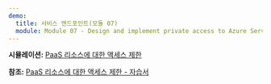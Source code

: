 ```yaml
---
demo:
  title: 서비스 엔드포인트(모듈 07)
  module: Module 07 - Design and implement private access to Azure Services
---
```

**시뮬레이션:** [PaaS 리소스에 대한 액세스 제한](https://mslabs.cloudguides.com/guides/AZ-700%20Lab%20Simulation%20-%20Restrict%20network%20access%20to%20PaaS%20resources%20with%20virtual%20network%20service%20endpoints)

**참조:** [PaaS 리소스에 대한 액세스 제한 - 자습서](https://learn.microsoft.com/azure/virtual-network/tutorial-restrict-network-access-to-resources?tabs=portal)

